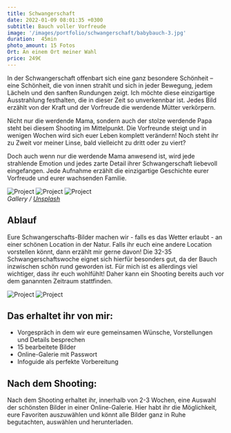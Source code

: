 ```yaml
---
title: Schwangerschaft
date: 2022-01-09 08:01:35 +0300
subtitle: Bauch voller Vorfreude
image: '/images/portfolio/schwangerschaft/babybauch-3.jpg'
duration:  45min
photo_amount: 15 Fotos
Ort: An einem Ort meiner Wahl 
price: 249€
---
```


In der Schwangerschaft offenbart sich eine ganz besondere Schönheit – eine Schönheit, die von innen strahlt und sich in jeder Bewegung, jedem Lächeln und den sanften Rundungen zeigt. Ich möchte diese einzigartige Ausstrahlung festhalten, die in dieser Zeit so unverkennbar ist. Jedes Bild erzählt von der Kraft und der Vorfreude die werdende Mütter verkörpern.

Nicht nur die werdende Mama, sondern auch der stolze werdende Papa steht bei diesem Shooting im Mittelpunkt. 
Die Vorfreunde steigt und in wenigen Wochen wird sich euer Leben komplett verändern! Noch steht ihr zu Zweit vor meiner Linse, bald vielleicht zu dritt oder zu viert? 

Doch auch wenn nur die werdende Mama anwesend ist, wird jede strahlende Emotion und jedes zarte Detail ihrer Schwangerschaft liebevoll eingefangen. 
Jede Aufnahme erzählt die einzigartige Geschichte eurer Vorfreude und eurer wachsenden Familie.

<div class="gallery-box">
  <div class="gallery">
    <img src="/images/portfolio/schwangerschaft/babybauch-5.jpg" loading="lazy" alt="Project">
    <img src="/images/portfolio/schwangerschaft/babybauch-4.jpg" loading="lazy" alt="Project">
    <img src="/images/portfolio/schwangerschaft/babybauch-6.jpg" loading="lazy" alt="Project">
  </div>
  <em>Gallery / <a href="https://unsplash.com/" target="_blank">Unsplash</a></em>
</div>

## Ablauf 

Eure Schwangerschafts-Bilder machen wir - falls es das Wetter erlaubt - an einer schönen Location in der Natur. 
Falls ihr euch eine andere Location vorstellen könnt, dann erzählt mir gerne davon! 
Die 32-35 Schwangerschaftswoche eignet sich hierfür besonders gut, da der Bauch inzwischen schön rund geworden ist.
Für mich ist es allerdings viel wichtiger, dass ihr euch wohlfühlt! Daher kann ein Shooting bereits auch vor dem ganannten Zeitraum stattfinden. 







<div class="gallery-box">
  <div class="gallery">
    <img src="/images/project-example-4.jpg" loading="lazy" alt="Project">
    <img src="/images/project-example-5.jpg" loading="lazy" alt="Project">
  </div>
</div>

## Das erhaltet ihr von mir: 

- Vorgespräch in dem wir eure gemeinsamen Wünsche, Vorstellungen und Details besprechen
- 15 bearbeitete Bilder
- Online-Galerie mit Passwort 
- Infoguide als perfekte Vorbereitung

## Nach dem Shooting: 

Nach dem Shooting erhaltet ihr, innerhalb von 2-3 Wochen, eine Auswahl der schönsten Bilder in einer Online-Galerie. Hier habt ihr die Möglichkeit, eure Favoriten auszuwählen und könnt alle Bilder ganz in Ruhe begutachten, auswählen und herunterladen. 

